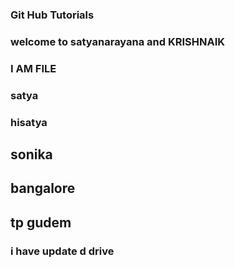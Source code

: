 ### Git Hub Tutorials  
### welcome to satyanarayana and KRISHNAIK
### I AM FILE
### satya 
### hisatya
## sonika
## bangalore
## tp gudem
### i have update d drive
